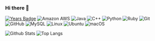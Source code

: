 ### Hi there 👋

[![Years Badge](https://badges.pufler.dev/years/sabratech)](https://badges.pufler.dev)
![Amazon AWS](https://img.shields.io/badge/Amazon%20AWS-232F3E?style=flat-square&logo=amazon-aws)
![Java](https://img.shields.io/badge/-java-red?style=flat-square&logo=java)
![C++](https://img.shields.io/badge/-C++-00599C?style=flat-square&logo=c)
![Python](https://img.shields.io/badge/-Python-black?style=flat-square&logo=Python)
![Ruby](https://img.shields.io/badge/-Ruby-red?style=flat-square&logo=Ruby)
![Git](https://img.shields.io/badge/-Git-black?style=flat-square&logo=git)
![GitHub](https://img.shields.io/badge/-GitHub-181717?style=flat-square&logo=github)
![MySQL](https://img.shields.io/badge/-MySQL-gray?style=flat-square&logo=mysql)
![Linux](https://img.shields.io/badge/-Linux-gray?style=flat-square&logo=linux)
![Ubuntu](https://img.shields.io/badge/-Ubuntu-gray?style=flat-square&logo=ubuntu)
![macOS](https://img.shields.io/badge/-macOS-gray?style=flat-square&logo=apple)


![Github Stats](https://github-readme-stats.vercel.app/api?username=sabratech&count_private=true&show_icons=true&include_all_commits=true&theme=solarized-dark)
![Top Langs](https://github-readme-stats.vercel.app/api/top-langs/?username=sabratech&hide=TeX)

<!--
**SabraTech/SabraTech** is a ✨ _special_ ✨ repository because its `README.md` (this file) appears on your GitHub profile.

Here are some ideas to get you started:

- 🔭 I’m currently working on ...
- 🌱 I’m currently learning ...
- 👯 I’m looking to collaborate on ...
- 🤔 I’m looking for help with ...
- 💬 Ask me about ...
- 📫 How to reach me: ...
- 😄 Pronouns: ...
- ⚡ Fun fact: ...
-->

